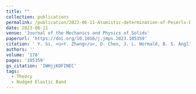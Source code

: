 ```yaml
---
title: ""
collection: publications
permalink: /publication/2023-06-11-Atomistic-determination-of-Peierls-barriers-of-dislocation-glide-in-nickel
date: 2023-06-11
venue: 'Journal of the Mechanics and Physics of Solids'
paperurl: 'https://doi.org/10.1016/j.jmps.2023.105359'
citation: ' Y. Si, <u>Y. Zhang</u>, D. Chen, J. L. Wormald, B. S. Anglin, D. L. McDowell, T. Zhu*, &quot;Atomistic determination of Peierls barriers of dislocation glide in nickel.&quot; <b>Journal of the Mechanics and Physics of Solids</b>, 178, 105359 (2023).'
authors: ''
volume: '178'
pages: '105359'
gs_citation: 'IWHjjKOFINEC'
tags:
  - Theory
  - Nudged Elastic Band
---
```

